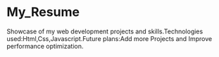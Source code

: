 # My_Resume
Showcase of my web development projects and skills.Technologies used:Html,Css,Javascript.Future plans:Add more Projects and Improve performance optimization.
